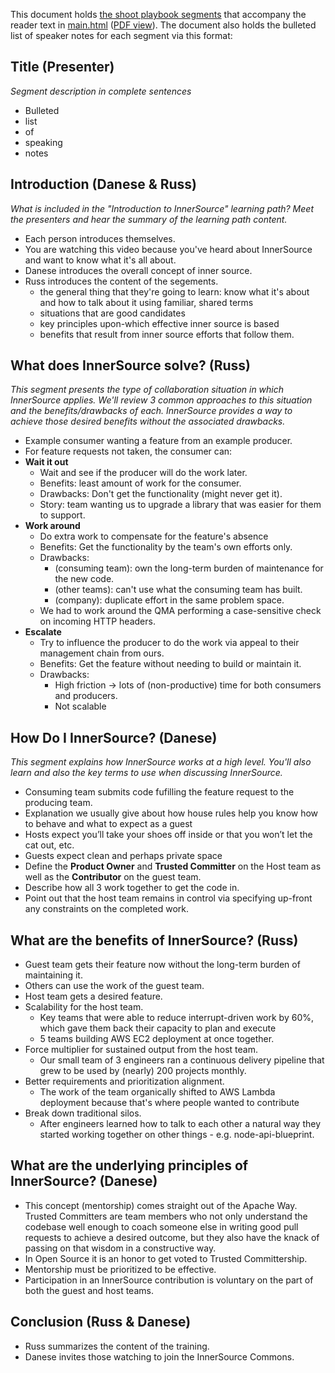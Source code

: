 This document holds [the shoot playbook segments](https://app.oreilly.com/authors/welcomekit/video.csp) that accompany the reader text in [main.html](https://github.com/rrrutledge/innersource-intro/blob/master/main.html) ([PDF view](https://github.com/rrrutledge/innersource-intro/files/1924845/InnerSource-Intro.pdf)).
The document also holds the bulleted list of speaker notes for each segment via this format:

## Title (Presenter)
_Segment description in complete sentences_

* Bulleted
* list
* of
* speaking
* notes

## Introduction (Danese & Russ)
_What is included in the "Introduction to InnerSource" learning path?  Meet the presenters and hear the summary of the learning path content._

* Each person introduces themselves.
* You are watching this video because you've heard about InnerSource and want to know what it's all about.
* Danese introduces the overall concept of inner source.
* Russ introduces the content of the segements.
  * the general thing that they're going to learn: know what it's about and how to talk about it using familiar, shared terms 
  * situations that are good candidates
  * key principles upon-which effective inner source is based
  * benefits that result from inner source efforts that follow them.

## What does InnerSource solve? (Russ)
_This segment presents the type of collaboration situation in which InnerSource applies.
We'll review 3 common approaches to this situation and the benefits/drawbacks of each.
InnerSource provides a way to achieve those desired benefits without the associated drawbacks._

* Example consumer wanting a feature from an example producer.
* For feature requests not taken, the consumer can:
* **Wait it out**
  * Wait and see if the producer will do the work later.
  * Benefits: least amount of work for the consumer.
  * Drawbacks: Don't get the functionality (might never get it).
  * Story: team wanting us to upgrade a library that was easier for them to support.
* **Work around**
  * Do extra work to compensate for the feature's absence
  * Benefits: Get the functionality by the team's own efforts only.
  * Drawbacks:
    * (consuming team): own the long-term burden of maintenance for the new code.
    * (other teams): can't use what the consuming team has built.
    * (company): duplicate effort in the same problem space.
  * We had to work around the QMA performing a case-sensitive check on incoming HTTP headers.
* **Escalate**
  * Try to influence the producer to do the work via appeal to their management chain from ours.
  * Benefits: Get the feature without needing to build or maintain it.
  * Drawbacks:
    * High friction -> lots of (non-productive) time for both consumers and producers.
    * Not scalable

## How Do I InnerSource? (Danese)
_This segment explains how InnerSource works at a high level.  You'll also learn and also the key terms to use when discussing InnerSource._

* Consuming team submits code fufilling the feature request to the producing team.
* Explanation we usually give about how house rules help you know how to behave and what to expect as a guest
* Hosts expect you’ll take your shoes off inside or that you won’t let the cat out, etc.
* Guests expect clean and perhaps private space
* Define the **Product Owner** and **Trusted Committer** on the Host team as well as the **Contributor** on the guest team.
* Describe how all 3 work together to get the code in.
* Point out that the host team remains in control via specifying up-front any constraints on the completed work.

## What are the benefits of InnerSource? (Russ)
* Guest team gets their feature now without the long-term burden of maintaining it.
* Others can use the work of the guest team.
* Host team gets a desired feature.
* Scalability for the host team.
  * Key teams that were able to reduce interrupt-driven work by 60%, which gave them back their capacity to plan and execute
  * 5 teams building AWS EC2 deployment at once together.
* Force multiplier for sustained output from the host team.
  * Our small team of 3 engineers ran a continuous delivery pipeline that grew to be used by (nearly) 200 projects monthly.
* Better requirements and prioritization alignment.
  * The work of the team organically shifted to AWS Lambda deployment because that's where people wanted to contribute
* Break down traditional silos.
  * After engineers learned how to talk to each other a natural way they started working together on other things - e.g. node-api-blueprint.

## What are the underlying principles of InnerSource? (Danese)

* This concept (mentorship) comes straight out of the Apache Way.
Trusted Committers are team members who not only understand the codebase well enough to coach someone else in writing good pull requests to achieve a desired outcome, but they also have the knack of passing on that wisdom in a constructive way.
* In Open Source it is an honor to get voted to Trusted Committership.
* Mentorship must be prioritized to be effective.
* Participation in an InnerSource contribution is voluntary on the part of both the guest and host teams.

## Conclusion (Russ & Danese)
* Russ summarizes the content of the training.
* Danese invites those watching to join the InnerSource Commons.
